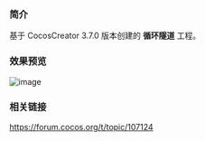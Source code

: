### 简介
基于 CocosCreator 3.7.0 版本创建的 **循环隧道** 工程。

### 效果预览
![image](../../../gif/202206/2022060203.gif)

### 相关链接
https://forum.cocos.org/t/topic/107124